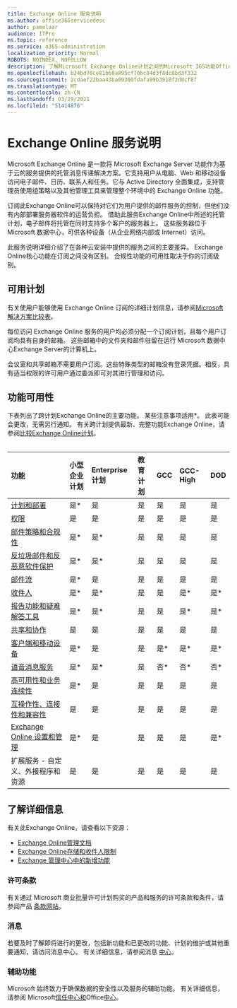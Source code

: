 ```yaml
---
title: Exchange Online 服务说明
ms.author: office365servicedesc
author: pamelaar
audience: ITPro
ms.topic: reference
ms.service: o365-administration
localization_priority: Normal
ROBOTS: NOINDEX, NOFOLLOW
description: 了解Microsoft Exchange Online计划之间的Microsoft 365功能Office 365可用性。
ms.openlocfilehash: b24bd70ce81b68a895cf70bc04d3f8dc0bd3f332
ms.sourcegitcommit: 2cdaef22baa43ba09300fdafa99b3918f2d8cf8f
ms.translationtype: MT
ms.contentlocale: zh-CN
ms.lasthandoff: 03/29/2021
ms.locfileid: "51414876"
---
```

# <a name="exchange-online-service-description"></a>Exchange Online 服务说明

Microsoft Exchange Online 是一款将 Microsoft Exchange Server 功能作为基于云的服务提供的托管消息传递解决方案。它支持用户从电脑、Web 和移动设备访问电子邮件、日历、联系人和任务。它与 Active Directory 全面集成，支持管理员使用组策略以及其他管理工具来管理整个环境中的 Exchange Online 功能。
  
订阅此Exchange Online可以保持对它们为用户提供的邮件服务的控制，但他们没有内部部署服务器软件的运营负担。 借助此服务Exchange Online中所述的托管计划，电子邮件将托管在同时支持多个客户的服务器上。 这些服务器位于 Microsoft 数据中心，可供各种设备（从企业网络内部或 Internet）访问。

此服务说明详细介绍了在各种云安装中提供的服务之间的主要差异。 Exchange Online核心功能在订阅之间没有区别。 合规性功能的可用性取决于你的订阅级别。
  
## <a name="available-plans"></a>可用计划

有关使用户能够使用 Exchange Online 订阅的详细计划信息，请参阅[Microsoft 解决方案比较表](https://go.microsoft.com/fwlink/?linkid=2139145)。

每位访问 Exchange Online 服务的用户均必须分配一个订阅计划，且每个用户订阅均具有自身的邮箱。 这些邮箱中的文件夹和邮件驻留在运行 Microsoft 数据中心Exchange Server的计算机上。
  
会议室和共享邮箱不需要用户订阅。这些特殊类型的邮箱没有登录凭据。相反，具有适当权限的许可用户通过委派即可对其进行管理和访问。

## <a name="feature-availability"></a>功能可用性

下表列出了跨计划Exchange Online的主要功能。 某些注意事项适用*。 此表可能会更改，无需另行通知。 有关跨计划提供最新、完整功能Exchange Online，请参阅[比较Exchange Online计划](https://www.microsoft.com/microsoft-365/exchange/compare-microsoft-exchange-online-plans)。<br><br>
  
| 功能 | 小型企业计划 | Enterprise计划 | 教育计划 | GCC | GCC-High | DOD | 
|:-----|:-----|:-----|:-----|:-----|:-----|:-----|
|[计划和部署](planning-and-deployment.md)|是*|是|是|是|是|是|
|[权限](permissions.md)|是|是|是|是|是|是|
|[邮件策略和合规性](message-policy-and-compliance.md)|是*|是*|是|是|是|是|
|[反垃圾邮件和反恶意软件保护](anti-spam-and-anti-malware-protection.md)|是*|是*|是|是|是|是|
|[邮件流](mail-flow.md)|是*|是|是|是|是|是|
|[收件人](recipients.md)|是*|是*|是|是|是*|是*|
|[报告功能和疑难解答工具](reporting-features-and-troubleshooting-tools.md)|是*|是*|是|是|是*|是*|
|[共享和协作](sharing-and-collaboration.md)|是|是|是|是|是|是|
|[客户端和移动设备](clients-and-mobile-devices.md)|是*|是|是|是*|是*|是*|
|[语音消息服务](voice-message-services.md)|是*|是*|是|否*|否*|否*|
|[高可用性和业务连续性](high-availability-and-business-continuity.md)|是*|是|是|是|是|是|
|[互操作性、连接性和兼容性](interoperability-connectivity-and-compatibility.md)|是|是|是|是|是|是|
|[Exchange Online 设置和管理](exchange-online-setup-and-administration.md)|是*|是|是|是|是|是*|
|扩展服务 - 自定义、外接程序和资源|是|是|是|是|是|是|

## <a name="learn-more"></a>了解详细信息

有关此Exchange Online，请查看以下资源：

- [Exchange Online管理文档](/exchange/exchange-online)
- [Exchange Online存储和收件人限制](exchange-online-limits.md)
- [Exchange 管理中心中的新增功能](/exchange/whats-new)

### <a name="licensing-terms"></a>许可条款

有关通过 Microsoft 商业批量许可计划购买的产品和服务的许可条款和条件，请参阅产品 [条款网站](https://www.microsoft.com/licensing/terms/)。 

### <a name="messaging"></a>消息 

若要及时了解即将进行的更改，包括新功能和已更改的功能、计划的维护或其他重要通知，请访问消息中心。 有关详细信息，请参阅消息 [中心](/microsoft-365/admin/manage/message-center)。

### <a name="accessibility"></a>辅助功能

Microsoft 始终致力于确保数据的安全性以及服务的辅助功能。 有关详细信息，请参阅 Microsoft[信任中心和](https://www.microsoft.com/trust-center)Office[中心](https://support.office.com/article/ecab0fcf-d143-4fe8-a2ff-6cd596bddc6d)。
